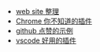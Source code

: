 
* [web site 整理](zh-cn/webSite.md)
* [Chrome 你不知道的插件](zh-cn/Chrome.md)
* [github 点赞的示例](zh-cn/github.md)
* [vscode 好用的插件](zh-cn/vscode.md)